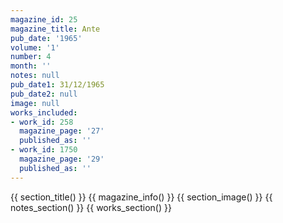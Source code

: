 ```yaml
---
magazine_id: 25
magazine_title: Ante
pub_date: '1965'
volume: '1'
number: 4
month: ''
notes: null
pub_date1: 31/12/1965
pub_date2: null
image: null
works_included:
- work_id: 258
  magazine_page: '27'
  published_as: ''
- work_id: 1750
  magazine_page: '29'
  published_as: ''
---
```


{{ section_title() }}
{{ magazine_info() }}
{{ section_image() }}
{{ notes_section() }}
{{ works_section() }}

